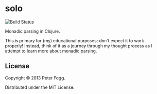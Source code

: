 # solo

[![Build Status](https://api.travis-ci.org/peter-fogg/solo.png)](https://travis-ci.org/peter-fogg/solo)

Monadic parsing in Clojure.

This is primary for (my) educational purposes; don't expect it to work
properly! Instead, think of it as a journey through my thought process
as I attempt to learn more about monadic parsing.

## License

Copyright © 2013 Peter Fogg.

Distributed under the MIT License.
